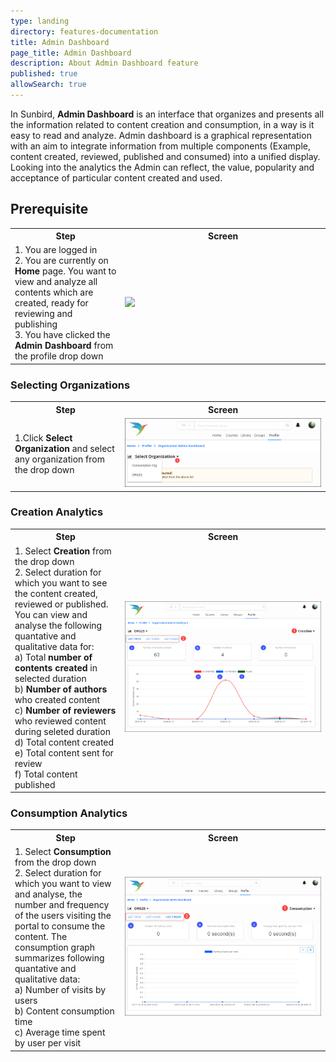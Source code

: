 ```yaml
---
type: landing
directory: features-documentation
title: Admin Dashboard
page_title: Admin Dashboard
description: About Admin Dashboard feature 
published: true
allowSearch: true
---
```

In Sunbird, **Admin Dashboard** is an interface that organizes and presents all the information related to content creation and consumption, in a way is it easy to read and analyze. Admin dashboard is a graphical representation with an aim to integrate information from multiple components (Example, content created, reviewed, published and consumed) into a unified display. Looking into the analytics the Admin can reflect, the value, popularity and acceptance of particular content created and used.  

## Prerequisite

<table>
  <tr>
    <th style="width:35%;">Step</th>
    <th style="width:65%;">Screen</th>
  </tr>
  <tr>
    <td>1. You are logged in <br>2. You are currently on <strong>Home</strong> page. You want to view and analyze all contents which are created, ready for reviewing  and publishing  <br>3. You have clicked the <b>Admin Dashboard</b> from the profile drop down 
      </td>
      <td><img src="pages/features-documentation/images/admindashboard/prerequisite.png"></td>
  </tr>
</table>
    
### Selecting Organizations 

<table>
  <tr>
    <th style="width:35%;">Step</th>
    <th style="width:65%;">Screen</th>
  </tr>
  <tr>
    <td>1.Click <b>Select Organization</b> and select any organization from the drop down</td>
     <td><img src="pages/features-documentation/images/admindashboard/selectorg.png"></td>
  </tr>
</table>
    
### Creation Analytics

<table>
  <tr>
    <th style="width:35%;">Step</th>
    <th style="width:65%;">Screen</th>
  </tr>
  <tr>
    <td>1. Select <b>Creation</b> from the drop down <br>2. Select duration for which you want to see the content created, reviewed or published. You can view and analyse the following quantative and qualitative data for: <br>a) Total <b>number of contents created</b> in selected duration <br>b) <b>Number of authors</b> who created content <br>c) <b>Number of reviewers</b> who reviewed content during seleted duration <br>d) Total content created <br>e) Total content sent for review <br>f) Total content published</td>
    <td><img src="pages/features-documentation/images/admindashboard/creationgraph.png"></td>
  </tr>
</table>

### Consumption Analytics

<table>
  <tr>
    <th style="width:35%;">Step</th>
    <th style="width:65%;">Screen</th>
  </tr>
  <tr>
    <td>1. Select <b>Consumption</b> from the drop down <br>2. Select duration for which you want to view and analyse, the number and frequency of the users visiting the portal to consume the content. The consumption graph summarizes following quantative and qualitative data: <br>a) Number of visits by users <br>b) Content consumption time <br>c) Average time spent by user per visit</td>
    <td><img src="pages/features-documentation/images/admindashboard/consumptiongraph.png"></td>
  </tr>
</table> 
      

